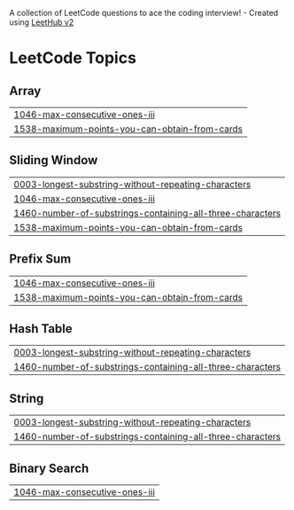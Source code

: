 A collection of LeetCode questions to ace the coding interview! - Created using [LeetHub v2](https://github.com/arunbhardwaj/LeetHub-2.0)
<!---LeetCode Topics Start-->
# LeetCode Topics
## Array
|  |
| ------- |
| [1046-max-consecutive-ones-iii](https://github.com/pobnaa/DSA/tree/master/1046-max-consecutive-ones-iii) |
| [1538-maximum-points-you-can-obtain-from-cards](https://github.com/pobnaa/DSA/tree/master/1538-maximum-points-you-can-obtain-from-cards) |
## Sliding Window
|  |
| ------- |
| [0003-longest-substring-without-repeating-characters](https://github.com/pobnaa/DSA/tree/master/0003-longest-substring-without-repeating-characters) |
| [1046-max-consecutive-ones-iii](https://github.com/pobnaa/DSA/tree/master/1046-max-consecutive-ones-iii) |
| [1460-number-of-substrings-containing-all-three-characters](https://github.com/pobnaa/DSA/tree/master/1460-number-of-substrings-containing-all-three-characters) |
| [1538-maximum-points-you-can-obtain-from-cards](https://github.com/pobnaa/DSA/tree/master/1538-maximum-points-you-can-obtain-from-cards) |
## Prefix Sum
|  |
| ------- |
| [1046-max-consecutive-ones-iii](https://github.com/pobnaa/DSA/tree/master/1046-max-consecutive-ones-iii) |
| [1538-maximum-points-you-can-obtain-from-cards](https://github.com/pobnaa/DSA/tree/master/1538-maximum-points-you-can-obtain-from-cards) |
## Hash Table
|  |
| ------- |
| [0003-longest-substring-without-repeating-characters](https://github.com/pobnaa/DSA/tree/master/0003-longest-substring-without-repeating-characters) |
| [1460-number-of-substrings-containing-all-three-characters](https://github.com/pobnaa/DSA/tree/master/1460-number-of-substrings-containing-all-three-characters) |
## String
|  |
| ------- |
| [0003-longest-substring-without-repeating-characters](https://github.com/pobnaa/DSA/tree/master/0003-longest-substring-without-repeating-characters) |
| [1460-number-of-substrings-containing-all-three-characters](https://github.com/pobnaa/DSA/tree/master/1460-number-of-substrings-containing-all-three-characters) |
## Binary Search
|  |
| ------- |
| [1046-max-consecutive-ones-iii](https://github.com/pobnaa/DSA/tree/master/1046-max-consecutive-ones-iii) |
<!---LeetCode Topics End-->